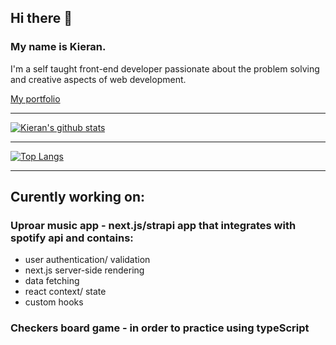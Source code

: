 ## Hi there 👋

### My name is Kieran.

I'm a self taught front-end developer passionate about the problem solving and creative aspects of web development.

[My portfolio](https://kieranroberts.dev "My portfolio")

---

[![Kieran's github stats](https://github-readme-stats.vercel.app/api?username=kieran6roberts&hide=contribs&theme=tokyonight)](https://github.com/kieran6roberts/github-readme-stats)

---

[![Top Langs](https://github-readme-stats.vercel.app/api/top-langs/?username=kieran6roberts&hide=css&layout=compact)](https://github.com/kieran6roberts/github-readme-stats)

---

## Curently working on:

### Uproar music app - next.js/strapi app that integrates with spotify api and contains:
- user authentication/ validation
- next.js server-side rendering
- data fetching
- react context/ state
- custom hooks

### Checkers board game - in order to practice using typeScript
